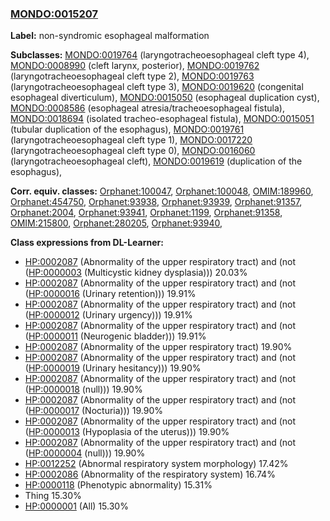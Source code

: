 
### [MONDO:0015207](http://purl.obolibrary.org/obo/MONDO_0015207)
**Label:** non-syndromic esophageal malformation

**Subclasses:** [MONDO:0019764](http://purl.obolibrary.org/obo/MONDO_0019764) (laryngotracheoesophageal cleft type 4), [MONDO:0008990](http://purl.obolibrary.org/obo/MONDO_0008990) (cleft larynx, posterior), [MONDO:0019762](http://purl.obolibrary.org/obo/MONDO_0019762) (laryngotracheoesophageal cleft type 2), [MONDO:0019763](http://purl.obolibrary.org/obo/MONDO_0019763) (laryngotracheoesophageal cleft type 3), [MONDO:0019620](http://purl.obolibrary.org/obo/MONDO_0019620) (congenital esophageal diverticulum), [MONDO:0015050](http://purl.obolibrary.org/obo/MONDO_0015050) (esophageal duplication cyst), [MONDO:0008586](http://purl.obolibrary.org/obo/MONDO_0008586) (esophageal atresia/tracheoesophageal fistula), [MONDO:0018694](http://purl.obolibrary.org/obo/MONDO_0018694) (isolated tracheo-esophageal fistula), [MONDO:0015051](http://purl.obolibrary.org/obo/MONDO_0015051) (tubular duplication of the esophagus), [MONDO:0019761](http://purl.obolibrary.org/obo/MONDO_0019761) (laryngotracheoesophageal cleft type 1), [MONDO:0017220](http://purl.obolibrary.org/obo/MONDO_0017220) (laryngotracheoesophageal cleft type 0), [MONDO:0016060](http://purl.obolibrary.org/obo/MONDO_0016060) (laryngotracheoesophageal cleft), [MONDO:0019619](http://purl.obolibrary.org/obo/MONDO_0019619) (duplication of the esophagus), 

**Corr. equiv. classes:** [Orphanet:100047](http://www.orpha.net/ORDO/Orphanet_100047), [Orphanet:100048](http://www.orpha.net/ORDO/Orphanet_100048), [OMIM:189960](http://purl.obolibrary.org/obo/OMIM_189960), [Orphanet:454750](http://www.orpha.net/ORDO/Orphanet_454750), [Orphanet:93938](http://www.orpha.net/ORDO/Orphanet_93938), [Orphanet:93939](http://www.orpha.net/ORDO/Orphanet_93939), [Orphanet:91357](http://www.orpha.net/ORDO/Orphanet_91357), [Orphanet:2004](http://www.orpha.net/ORDO/Orphanet_2004), [Orphanet:93941](http://www.orpha.net/ORDO/Orphanet_93941), [Orphanet:1199](http://www.orpha.net/ORDO/Orphanet_1199), [Orphanet:91358](http://www.orpha.net/ORDO/Orphanet_91358), [OMIM:215800](http://purl.obolibrary.org/obo/OMIM_215800), [Orphanet:280205](http://www.orpha.net/ORDO/Orphanet_280205), [Orphanet:93940](http://www.orpha.net/ORDO/Orphanet_93940), 

**Class expressions from DL-Learner:**

- [HP:0002087](http://purl.obolibrary.org/obo/HP_0002087) (Abnormality of the upper respiratory tract) and (not ([HP:0000003](http://purl.obolibrary.org/obo/HP_0000003) (Multicystic kidney dysplasia))) 20.03%
- [HP:0002087](http://purl.obolibrary.org/obo/HP_0002087) (Abnormality of the upper respiratory tract) and (not ([HP:0000016](http://purl.obolibrary.org/obo/HP_0000016) (Urinary retention))) 19.91%
- [HP:0002087](http://purl.obolibrary.org/obo/HP_0002087) (Abnormality of the upper respiratory tract) and (not ([HP:0000012](http://purl.obolibrary.org/obo/HP_0000012) (Urinary urgency))) 19.91%
- [HP:0002087](http://purl.obolibrary.org/obo/HP_0002087) (Abnormality of the upper respiratory tract) and (not ([HP:0000011](http://purl.obolibrary.org/obo/HP_0000011) (Neurogenic bladder))) 19.91%
- [HP:0002087](http://purl.obolibrary.org/obo/HP_0002087) (Abnormality of the upper respiratory tract) 19.90%
- [HP:0002087](http://purl.obolibrary.org/obo/HP_0002087) (Abnormality of the upper respiratory tract) and (not ([HP:0000019](http://purl.obolibrary.org/obo/HP_0000019) (Urinary hesitancy))) 19.90%
- [HP:0002087](http://purl.obolibrary.org/obo/HP_0002087) (Abnormality of the upper respiratory tract) and (not ([HP:0000018](http://purl.obolibrary.org/obo/HP_0000018) (null))) 19.90%
- [HP:0002087](http://purl.obolibrary.org/obo/HP_0002087) (Abnormality of the upper respiratory tract) and (not ([HP:0000017](http://purl.obolibrary.org/obo/HP_0000017) (Nocturia))) 19.90%
- [HP:0002087](http://purl.obolibrary.org/obo/HP_0002087) (Abnormality of the upper respiratory tract) and (not ([HP:0000013](http://purl.obolibrary.org/obo/HP_0000013) (Hypoplasia of the uterus))) 19.90%
- [HP:0002087](http://purl.obolibrary.org/obo/HP_0002087) (Abnormality of the upper respiratory tract) and (not ([HP:0000004](http://purl.obolibrary.org/obo/HP_0000004) (null))) 19.90%
- [HP:0012252](http://purl.obolibrary.org/obo/HP_0012252) (Abnormal respiratory system morphology) 17.42%
- [HP:0002086](http://purl.obolibrary.org/obo/HP_0002086) (Abnormality of the respiratory system) 16.74%
- [HP:0000118](http://purl.obolibrary.org/obo/HP_0000118) (Phenotypic abnormality) 15.31%
- Thing 15.30%
- [HP:0000001](http://purl.obolibrary.org/obo/HP_0000001) (All) 15.30%


